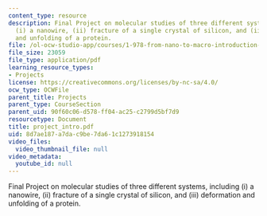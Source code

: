 ```yaml
---
content_type: resource
description: Final Project on molecular studies of three different systems, including
  (i) a nanowire, (ii) fracture of a single crystal of silicon, and (iii) deformation
  and unfolding of a protein.
file: /ol-ocw-studio-app/courses/1-978-from-nano-to-macro-introduction-to-atomistic-modeling-techniques-january-iap-2007/8d7ae187a7dac9be7da61c1273918154_project_intro.pdf
file_size: 23059
file_type: application/pdf
learning_resource_types:
- Projects
license: https://creativecommons.org/licenses/by-nc-sa/4.0/
ocw_type: OCWFile
parent_title: Projects
parent_type: CourseSection
parent_uid: 90f60c06-d578-ff04-ac25-c2799d5bf7d9
resourcetype: Document
title: project_intro.pdf
uid: 8d7ae187-a7da-c9be-7da6-1c1273918154
video_files:
  video_thumbnail_file: null
video_metadata:
  youtube_id: null
---
```

Final Project on molecular studies of three different systems, including (i) a nanowire, (ii) fracture of a single crystal of silicon, and (iii) deformation and unfolding of a protein.